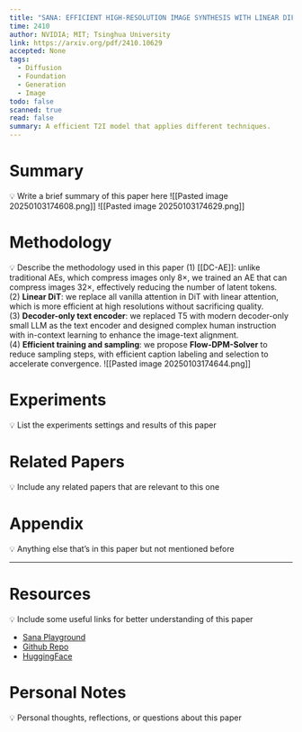 ```yaml
---
title: "SANA: EFFICIENT HIGH-RESOLUTION IMAGE SYNTHESIS WITH LINEAR DIFFUSION TRANSFORMERS"
time: 2410
author: NVIDIA; MIT; Tsinghua University
link: https://arxiv.org/pdf/2410.10629
accepted: None
tags:
  - Diffusion
  - Foundation
  - Generation
  - Image
todo: false
scanned: true
read: false
summary: A efficient T2I model that applies different techniques.
---
```

# Summary
💡 Write a brief summary of this paper here
![[Pasted image 20250103174608.png]]
![[Pasted image 20250103174629.png]]
# Methodology
💡 Describe the methodology used in this paper
(1) [[DC-AE]]: unlike traditional AEs, which compress images only 8×, we trained an AE that can compress images 32×, effectively reducing the number of latent tokens.  
(2) **Linear DiT**: we replace all vanilla attention in DiT with linear attention, which is more efficient at high resolutions without sacrificing quality.  
(3) **Decoder-only text encoder**: we replaced T5 with modern decoder-only small LLM as the text encoder and designed complex human instruction with in-context learning to enhance the image-text alignment.  
(4) **Efficient training and sampling**: we propose **Flow-DPM-Solver** to reduce sampling steps, with efficient caption labeling and selection to accelerate convergence.
![[Pasted image 20250103174644.png]]
# Experiments
💡 List the experiments settings and results of this paper

# Related Papers
💡 Include any related papers that are relevant to this one

# Appendix
💡 Anything else that’s in this paper but not mentioned before

---
# Resources
💡 Include some useful links for better understanding of this paper
- [Sana Playground](https://nv-sana.mit.edu/)
- [Github Repo](https://github.com/NVlabs/Sana)
- [HuggingFace](https://huggingface.co/collections/Efficient-Large-Model/sana-673efba2a57ed99843f11f9e)
# Personal Notes
💡 Personal thoughts, reflections, or questions about this paper